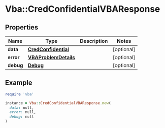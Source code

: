 # Vba::CredConfidentialVBAResponse

## Properties

| Name | Type | Description | Notes |
| ---- | ---- | ----------- | ----- |
| **data** | [**CredConfidential**](CredConfidential.md) |  | [optional] |
| **error** | [**VBAProblemDetails**](VBAProblemDetails.md) |  | [optional] |
| **debug** | [**Debug**](Debug.md) |  | [optional] |

## Example

```ruby
require 'vba'

instance = Vba::CredConfidentialVBAResponse.new(
  data: null,
  error: null,
  debug: null
)
```

